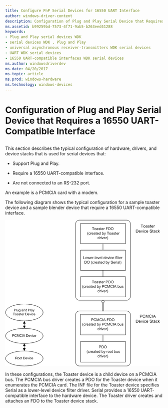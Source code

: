 ```yaml
---
title: Configure PnP Serial Devices for 16550 UART Interface
author: windows-driver-content
description: Configuration of Plug and Play Serial Device that Requires a 16550 UART-Compatible Interface
ms.assetid: b99259bd-7573-4f71-9ab5-b263eed41288
keywords:
- Plug and Play serial devices WDK
- serial devices WDK , Plug and Play
- universal asynchronous receiver-transmitters WDK serial devices
- UART WDK serial devices
- 16550 UART-compatible interfaces WDK serial devices
ms.author: windowsdriverdev
ms.date: 04/20/2017
ms.topic: article
ms.prod: windows-hardware
ms.technology: windows-devices
---
```


# Configuration of Plug and Play Serial Device that Requires a 16550 UART-Compatible Interface


## <a href="" id="ddk-configuration-of-plug-and-play-serial-device-that-requires-a-16550"></a>


This section describes the typical configuration of hardware, drivers, and device stacks that is used for serial devices that:

-   Support Plug and Play.

-   Require a 16550 UART-compatible interface.

-   Are not connected to an RS-232 port.

An example is a PCMCIA card with a modem.

The following diagram shows the typical configuration for a sample toaster device and a sample blender device that require a 16550 UART-compatible interface.

![left figure: hardware configuration for a plug and play toaster device on a pcmcia card. right figure: configuration of drivers and device stacks for a plug and play toaster device on a pcmcia card](images/ser3.png)

In these configurations, the Toaster device is a child device on a PCMCIA bus. The PCMCIA bus driver creates a PDO for the Toaster device when it enumerates the PCMCIA card. The INF file for the Toaster device specifies Serial as a lower-level device filter driver. Serial provides a 16550 UART-compatible interface to the hardware device. The Toaster driver creates and attaches an FDO to the Toaster device stack.

 

 




